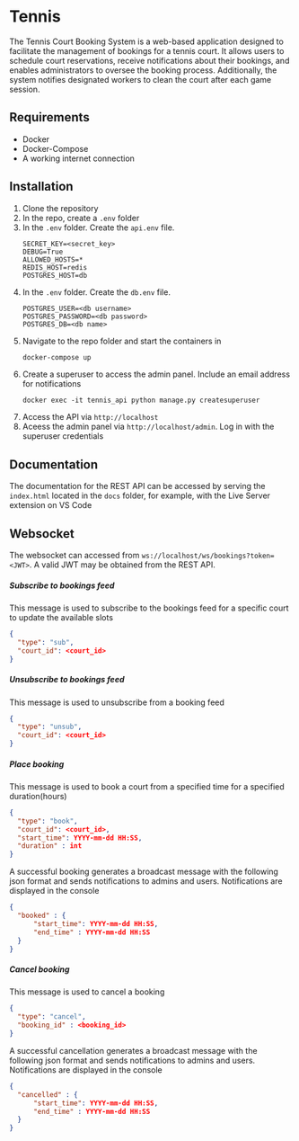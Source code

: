 # Tennis
The Tennis Court Booking System is a web-based application designed to
facilitate the management of bookings for a tennis court. It allows users to schedule court
reservations, receive notifications about their bookings, and enables administrators to
oversee the booking process. Additionally, the system notifies designated workers to clean
the court after each game session.

## Requirements
- Docker
- Docker-Compose
- A working internet connection

## Installation
1. Clone the repository
2. In the repo, create a `.env` folder
3. In the `.env` folder. Create the `api.env` file.
   ```env
   SECRET_KEY=<secret_key>
   DEBUG=True
   ALLOWED_HOSTS=*
   REDIS_HOST=redis
   POSTGRES_HOST=db
   ```
5. In the `.env` folder. Create the `db.env` file.
   ```env
   POSTGRES_USER=<db username>
   POSTGRES_PASSWORD=<db password>
   POSTGRES_DB=<db name>
   ```
6. Navigate to the repo folder and start the containers in 
   ```bash
   docker-compose up
   ```
8. Create a superuser to access the admin panel. Include an email address for notifications
   ```
   docker exec -it tennis_api python manage.py createsuperuser
   ```
9. Access the API via `http://localhost`
10. Aceess the admin panel via `http://localhost/admin`. Log in with the superuser credentials


## Documentation
The documentation for the REST API can be accessed by serving the `index.html` located in the `docs` folder, for example, with
the Live Server extension on VS Code

## Websocket
The websocket can accessed from `ws://localhost/ws/bookings?token=<JWT>`. A valid JWT may be obtained from the REST API. 
##### Subscribe to bookings feed
This message is used to subscribe to the bookings feed for a specific court to update the available slots
```json
{
  "type": "sub",
  "court_id": <court_id>
}
```
##### Unsubscribe to bookings feed
This message is used to unsubscribe from a booking feed
```json
{
  "type": "unsub",
  "court_id": <court_id>
}
```
##### Place booking
This message is used to book a court from a specified time for a specified duration(hours)
```json
{
  "type": "book",
  "court_id": <court_id>,
  "start_time": YYYY-mm-dd HH:SS,
  "duration" : int
}
```
A successful booking generates a broadcast message with the following json format and sends notifications to admins and users. Notifications are displayed in the console
```json
{
  "booked" : {
      "start_time": YYYY-mm-dd HH:SS,
      "end_time" : YYYY-mm-dd HH:SS
  }
}
```
##### Cancel booking
This message is used to cancel a booking
```json
{
  "type": "cancel",
  "booking_id" : <booking_id>
}
```
A successful cancellation generates a broadcast message with the following json format and sends notifications to admins and users. Notifications are displayed in the console
```json
{
  "cancelled" : {
      "start_time": YYYY-mm-dd HH:SS,
      "end_time" : YYYY-mm-dd HH:SS
  }
}
```




